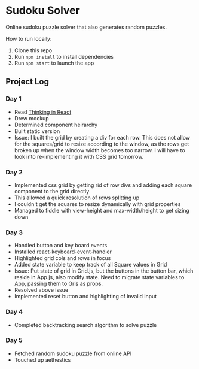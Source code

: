# Sudoku Solver
Online sudoku puzzle solver that also generates random puzzles. 

How to run locally:
1. Clone this repo
2. Run <code>npm install</code> to install dependencies
3. Run <code>npm start</code> to launch the app  



## Project Log 

### Day 1
- Read [Thinking in React](https://reactjs.org/docs/thinking-in-react.html)
- Drew mockup
- Determined component heirarchy
- Built static version
- Issue: I built the grid by creating a div for each row. This does not allow for the squares/grid to resize according to the window, as the rows get broken up when the window width becomes too narrow. I will have to look into re-implementing it with CSS grid tomorrow. 

### Day 2
- Implemented css grid by getting rid of row divs and adding each square component to the grid directly
- This allowed a quick resolution of rows splitting up
- I couldn't get the squares to resize dynamically with grid properties
- Managed to fiddle with view-height and max-width/height to get sizing down

### Day 3
- Handled button and key board events 
- Installed react-keyboard-event-handler
- Highlighted grid cols and rows in focus
- Added state variable to keep track of all Square values in Grid
- Issue: Put state of grid in Grid.js, but the buttons in the button bar, which reside in App.js, also modify state. Need to migrate state variables to App, passing them to Gris as props.
- Resolved above issue
- Implemented reset button and highlighting of invalid input

### Day 4
- Completed backtracking search algorithm to solve puzzle

### Day 5
- Fetched random sudoku puzzle from online API
- Touched up aethestics  
